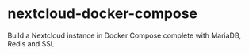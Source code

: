 # nextcloud-docker-compose
Build a Nextcloud instance in Docker Compose complete with MariaDB, Redis and SSL
